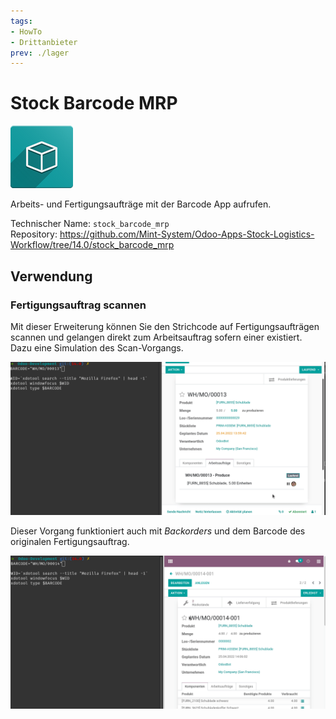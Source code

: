 ```yaml
---
tags:
- HowTo
- Drittanbieter
prev: ./lager
---
```

# Stock Barcode MRP
![icon_oms_box](assets/icon_oms_box.png)

Arbeits- und Fertigungsaufträge mit der Barcode App aufrufen.

Technischer Name: `stock_barcode_mrp`\
Repository: <https://github.com/Mint-System/Odoo-Apps-Stock-Logistics-Workflow/tree/14.0/stock_barcode_mrp>

## Verwendung

### Fertigungsauftrag scannen

Mit dieser Erweiterung können Sie den Strichcode auf Fertigungsaufträgen scannen und gelangen direkt zum Arbeitsauftrag sofern einer existiert. Dazu eine Simulation des Scan-Vorgangs.

![Stock Barcode MRP Arbeitsauftrag](assets/Stock%20Barcode%20MRP%20Arbeitsauftrag.gif)

Dieser Vorgang funktioniert auch mit *Backorders* und dem Barcode des originalen Fertigungsauftrag.

![Stock Barcode MRP Backorder](assets/Stock%20Barcode%20MRP%20Backorder.gif)